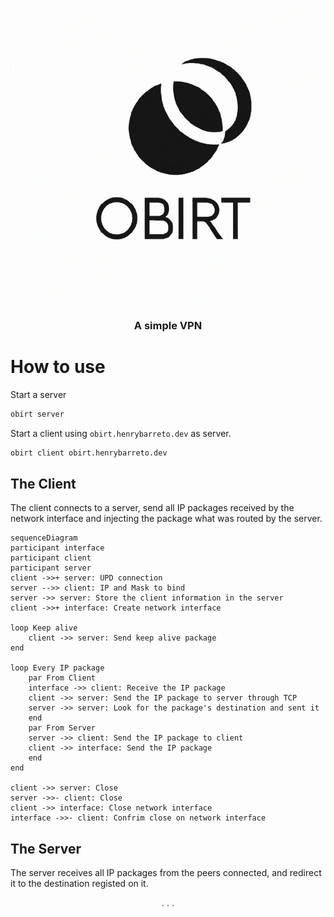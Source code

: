 <p align="center">
  <img src="./logo.png" />
</p>

<h3 align="center">A simple VPN</h3>

# How to use

Start a server

```sh
obirt server
```

Start a client using `obirt.henrybarreto.dev` as server.

```sh
obirt client obirt.henrybarreto.dev
```

## The Client

The client connects to a server, send all IP packages received by the network interface and injecting the package what was routed by the server.

```mermaid
sequenceDiagram
participant interface
participant client
participant server
client ->>+ server: UPD connection
server -->> client: IP and Mask to bind
server ->> server: Store the client information in the server
client ->>+ interface: Create network interface

loop Keep alive
    client ->> server: Send keep alive package
end

loop Every IP package
    par From Client
    interface ->> client: Receive the IP package
    client ->> server: Send the IP package to server through TCP
    server ->> server: Look for the package's destination and sent it
    end
    par From Server
    server ->> client: Send the IP package to client
    client ->> interface: Send the IP package
    end
end

client ->> server: Close
server ->>- client: Close
client ->> interface: Close network interface
interface ->>- client: Confrim close on network interface
```

## The Server

The server receives all IP packages from the peers connected, and redirect it to the destination registed on it.


<p align="center">. . .</p>
